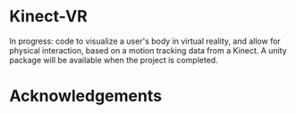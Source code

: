 # Kinect-VR
In progress: code to visualize a user's body in virtual reality, and allow for physical interaction, based on a motion tracking data from a Kinect. A unity package will be available when the project is completed.

# Acknowledgements

